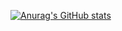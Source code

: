 [![Anurag's GitHub stats](https://github-readme-stats.vercel.app/api?username=gbrmarcos)](https://github.com/anuraghazra/github-readme-stats)
